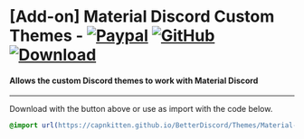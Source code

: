 # [Add-on] Material Discord Custom Themes - [![Paypal][paypal-logo]][paypal-url] [![GitHub][github-logo]][github-url] [![Download][download-logo]][download-url]
#### Allows the custom Discord themes to work with Material Discord

<hr>

Download with the button above or use as import with the code below.

```css
@import url(https://capnkitten.github.io/BetterDiscord/Themes/Material-Discord/css/addons/custom-themes/source.css);
```

[paypal-logo]: https://img.shields.io/static/v1?label=PayPal&message=Donate&style=flat&logo=paypal&color=blue
[paypal-url]: https://paypal.me/capnkitten

[github-logo]: https://img.shields.io/static/v1?label=GitHub&message=Sponsor&style=flat&logo=github&color=black
[github-url]: https://github.com/sponsors/CapnKitten

[download-logo]: https://img.shields.io/static/v1?label=Download&message=Theme&style=flat&color=blue
[download-url]: https://capnkitten.github.io/BetterDiscord/Download/?theme=Material-Discord&addon=custom-themes
